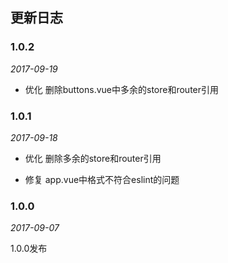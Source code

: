 ## 更新日志

### 1.0.2

*2017-09-19*

- 优化 删除buttons.vue中多余的store和router引用

### 1.0.1

*2017-09-18*

- 优化 删除多余的store和router引用

- 修复 app.vue中格式不符合eslint的问题

### 1.0.0

*2017-09-07*

1.0.0发布